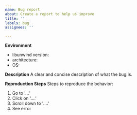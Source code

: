 ```yaml
---
name: Bug report
about: Create a report to help us improve
title: ''
labels: bug
assignees: ''

---
```


**Environment**
- libunwind version:
- architecture:
- OS:

**Description**
A clear and concise description of what the bug is.

**Reproduction Steps**
Steps to reproduce the behavior:
1. Go to '...'
2. Click on '....'
3. Scroll down to '....'
4. See error
